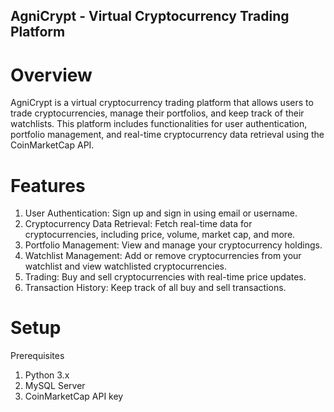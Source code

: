 ## AgniCrypt - Virtual Cryptocurrency Trading Platform
# Overview
AgniCrypt is a virtual cryptocurrency trading platform that allows users to trade cryptocurrencies, manage their portfolios, and keep track of their watchlists. This platform includes functionalities for user authentication, portfolio management, and real-time cryptocurrency data retrieval using the CoinMarketCap API.

# Features
1. User Authentication: Sign up and sign in using email or username.
2. Cryptocurrency Data Retrieval: Fetch real-time data for cryptocurrencies, including price, volume, market cap, and more.
3. Portfolio Management: View and manage your cryptocurrency holdings.
4. Watchlist Management: Add or remove cryptocurrencies from your watchlist and view watchlisted cryptocurrencies.
5. Trading: Buy and sell cryptocurrencies with real-time price updates.
6. Transaction History: Keep track of all buy and sell transactions.
# Setup
Prerequisites
1. Python 3.x
2. MySQL Server
3. CoinMarketCap API key
